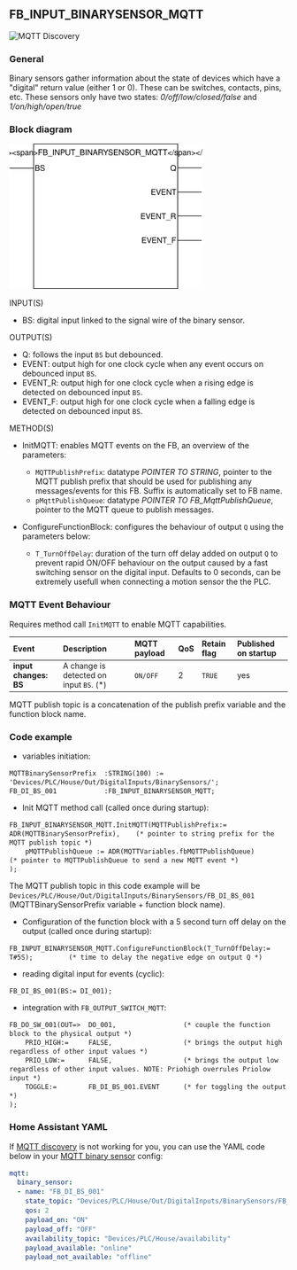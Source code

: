 ## FB_INPUT_BINARYSENSOR_MQTT
![MQTT Discovery](https://img.shields.io/badge/MQTT%20Discovery-brightgreen)

### **General**
Binary sensors gather information about the state of devices which have a "digital" return value (either 1 or 0). These can be switches, contacts, pins, etc. These sensors only have two states: *0/off/low/closed/false* and *1/on/high/open/true*

### **Block diagram**

<img src="../_img/FB_INPUT_BINARYSENSOR_MQTT.svg" width="350">

INPUT(S)
- BS: digital input linked to the signal wire of the binary sensor.

OUTPUT(S)
- Q: follows the input `BS` but debounced.
- EVENT: output high for one clock cycle when any event occurs on debounced input `BS`.
- EVENT_R: output high for one clock cycle when a rising edge is detected on debounced input `BS`.
- EVENT_F: output high for one clock cycle when a falling edge is detected on debounced input `BS`.

METHOD(S)
- InitMQTT: enables MQTT events on the FB, an overview of the parameters:
    - `MQTTPublishPrefix`: datatype *POINTER TO STRING*, pointer to the MQTT publish prefix that should be used for publishing any messages/events for this FB. Suffix is automatically set to FB name. 
    - `pMqttPublishQueue`: datatype *POINTER TO FB_MqttPublishQueue*, pointer to the MQTT queue to publish messages.

- ConfigureFunctionBlock: configures the behaviour of output `Q` using the parameters below:
    - `T_TurnOffDelay`: duration of the turn off delay added on output `Q` to prevent rapid ON/OFF behaviour on the output caused by a fast switching sensor on the digital input. Defaults to 0 seconds, can be extremely usefull when connecting a motion sensor the the PLC. 

### **MQTT Event Behaviour**
Requires method call `InitMQTT` to enable MQTT capabilities.

| Event | Description | MQTT payload | QoS | Retain flag | Published on startup |
|:-------------|:------------------|:------------------|:------------------|:--------------------------|:--------------------------|
| **input changes: BS**   | A change is detected on input `BS`. (*) | `ON/OFF` | 2 | `TRUE` | yes

MQTT publish topic is a concatenation of the publish prefix variable and the function block name. 

### **Code example**

- variables initiation:
```
MQTTBinarySensorPrefix  :STRING(100) := 'Devices/PLC/House/Out/DigitalInputs/BinarySensors/';
FB_DI_BS_001            :FB_INPUT_BINARYSENSOR_MQTT;
```

- Init MQTT method call (called once during startup):
```
FB_INPUT_BINARYSENSOR_MQTT.InitMQTT(MQTTPublishPrefix:= ADR(MQTTBinarySensorPrefix),    (* pointer to string prefix for the MQTT publish topic *)
    pMQTTPublishQueue := ADR(MQTTVariables.fbMQTTPublishQueue)                          (* pointer to MQTTPublishQueue to send a new MQTT event *)
);
```
The MQTT publish topic in this code example will be `Devices/PLC/House/Out/DigitalInputs/BinarySensors/FB_DI_BS_001` (MQTTBinarySensorPrefix variable + function block name).

- Configuration of the function block with a 5 second turn off delay on the output (called once during startup):
```
FB_INPUT_BINARYSENSOR_MQTT.ConfigureFunctionBlock(T_TurnOffDelay:= T#5S);         (* time to delay the negative edge on output Q *)
```

- reading digital input for events (cyclic):
```
FB_DI_BS_001(BS:= DI_001);
```

- integration with `FB_OUTPUT_SWITCH_MQTT`:
```
FB_DO_SW_001(OUT=>  DO_001,                 (* couple the function block to the physical output *)
    PRIO_HIGH:=     FALSE,                  (* brings the output high regardless of other input values *)
    PRIO_LOW:=      FALSE,                  (* brings the output low regardless of other input values. NOTE: Priohigh overrules Priolow input *)
    TOGGLE:=        FB_DI_BS_001.EVENT      (* for toggling the output *)	
);
```

### **Home Assistant YAML**
If [MQTT discovery](../AdditionalFunctionality/MQTT_Discovery.md) is not working for you, you can use the YAML code below in your [MQTT binary sensor](https://www.home-assistant.io/components/binary_sensor.mqtt/) config:

```YAML
mqtt:
  binary_sensor:
  - name: "FB_DI_BS_001"
    state_topic: "Devices/PLC/House/Out/DigitalInputs/BinarySensors/FB_DI_BS_001"
    qos: 2  
    payload_on: "ON"
    payload_off: "OFF"
    availability_topic: "Devices/PLC/House/availability"
    payload_available: "online"
    payload_not_available: "offline"
```
